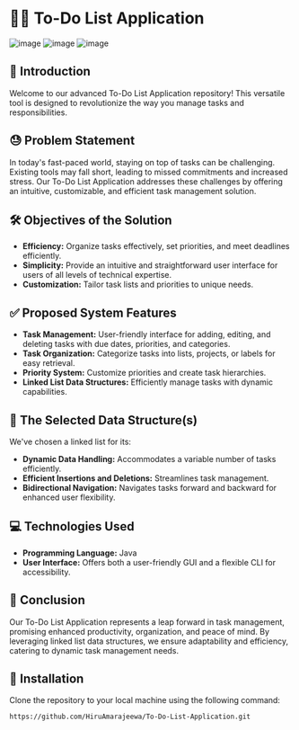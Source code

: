 # 📝✨ To-Do List Application 

![image](https://github.com/HiruAmarajeewa/To-Do-List-Application/assets/142741031/d5d1d5b8-f9e6-4dcc-b508-cdd47236a334)
![image](https://github.com/HiruAmarajeewa/To-Do-List-Application/assets/142741031/cbc95344-55e8-4912-a4cf-ca9544d13310)
![image](https://github.com/HiruAmarajeewa/To-Do-List-Application/assets/142741031/8af70f52-e1ac-4a2b-8d56-e98ab406e06e)

## 🚀 Introduction 
Welcome to our advanced To-Do List Application repository! This versatile tool is designed to revolutionize the way you manage tasks and responsibilities.

## 😓 Problem Statement 
In today's fast-paced world, staying on top of tasks can be challenging. Existing tools may fall short, leading to missed commitments and increased stress. Our To-Do List Application addresses these challenges by offering an intuitive, customizable, and efficient task management solution.

## 🛠️ Objectives of the Solution 
- **Efficiency:** Organize tasks effectively, set priorities, and meet deadlines efficiently.
- **Simplicity:** Provide an intuitive and straightforward user interface for users of all levels of technical expertise.
- **Customization:** Tailor task lists and priorities to unique needs.

## ✅ Proposed System Features 
- **Task Management:** User-friendly interface for adding, editing, and deleting tasks with due dates, priorities, and categories.
- **Task Organization:** Categorize tasks into lists, projects, or labels for easy retrieval.
- **Priority System:** Customize priorities and create task hierarchies.
- **Linked List Data Structures:** Efficiently manage tasks with dynamic capabilities.

## 🔄 The Selected Data Structure(s) 
We've chosen a linked list for its:
- **Dynamic Data Handling:** Accommodates a variable number of tasks efficiently.
- **Efficient Insertions and Deletions:** Streamlines task management.
- **Bidirectional Navigation:** Navigates tasks forward and backward for enhanced user flexibility.

## 💻 Technologies Used 
- **Programming Language:** Java
- **User Interface:** Offers both a user-friendly GUI and a flexible CLI for accessibility.

## 🌟 Conclusion 
Our To-Do List Application represents a leap forward in task management, promising enhanced productivity, organization, and peace of mind. By leveraging linked list data structures, we ensure adaptability and efficiency, catering to dynamic task management needs.

## 🚀 Installation

Clone the repository to your local machine using the following command:

```bash
https://github.com/HiruAmarajeewa/To-Do-List-Application.git
```
